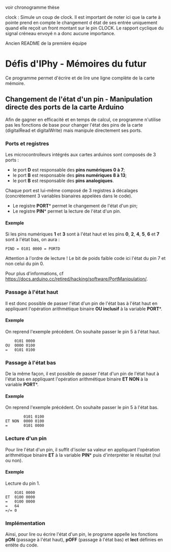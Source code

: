 voir chronogramme thèse

clock : Simule un coup de clock. Il est important de noter ici que la carte à pointe prend en compte le changement d état de ses entrée uniquement quand elle reçoit un front montant sur le pin CLOCK. Le rapport cyclique du signal créneau envoyé n a donc aucune importance.

Ancien README de la première équipe 


# Défis d'IPhy - Mémoires du futur

Ce programme permet d'écrire et de lire une ligne complète de la carte mémoire.

## Changement de l'état d'un pin - Manipulation directe des ports de la carte Arduino
Afin de gagner en efficacité et en temps de calcul, ce programme n'utilise pas les fonctions de base pour changer l'état des pins de la carte (digitalRead et digitalWrite) mais manipule directement ses ports.

### Ports et registres
Les microcontrolleurs intégrés aux cartes arduinos sont composés de 3 ports :
- le port **D** est responsable des **pins numériques 0 à 7**;
- le port **B** est responsable des **pins numériques 8 à 13**;
- le port **B** est responsable des **pins analogiques**.

Chaque port est lui-même composé de 3 registres à décalages (concrètement 3 variables bianaires appelées dans le code).
- Le registre **PORT*** permet le changement de l'état d'un pin;
- Le registre **PIN*** permet la lecture de l'état d'un pin.

#### Exemple
Si les pins numériques **1** et **3** sont à l'état haut et les pins **0**, **2**, **4**, **5**, **6** et **7** sont à l'état bas, on aura :
```
PIND = 0101 0000 = PORTD
```
Attention à l'ordre de lecture ! Le bit de poids faible code ici l'état du pin 7 et non celui du pin 0.

Pour plus d'informations, cf https://docs.arduino.cc/retired/hacking/software/PortManipulation/.


### Passage à l'état haut
Il est donc possible de passer l'état d'un pin de l'état bas à l'état haut en appliquant l'opération arithmétique binaire **OU inclusif** à la variable **PORT***.

#### Exemple
On reprend l'exemple précédent. On souhaite passer le pin 5 à l'état haut.

```
    0101 0000 
OU  0000 0100
=   0101 0100
```

### Passage à l'état bas
De la même façon, il est possible de passer l'état d'un pin de l'état haut à l'état bas en appliquant l'opération arithmétique binaire **ET NON** à la variable **PORT***.

#### Exemple
On reprend l'exemple précédent. On souhaite passer le pin 5 à l'état bas.

```
        0101 0100 
ET NON  0000 0100 
=       0101 0000
```
### Lecture d'un pin
Pour lire l'état d'un pin, il suffit d'isoler sa valeur en appliquant l'opération arithmétique binaire **ET** à la variable **PIN*** puis d'interpréter le résultat (nul ou non).

#### Exemple
Lecture du pin 1.

```
    0101 0000 
ET  0100 0000
=   0100 0000
=   64
=/= 0
```

### Implémentation
Ainsi, pour lire ou écrire l'état d'un pin, le programe appelle les fonctions **pON** (passage à l'état haut), **pOFF** (passage à l'état bas) et **lect** définies en entête du code.

